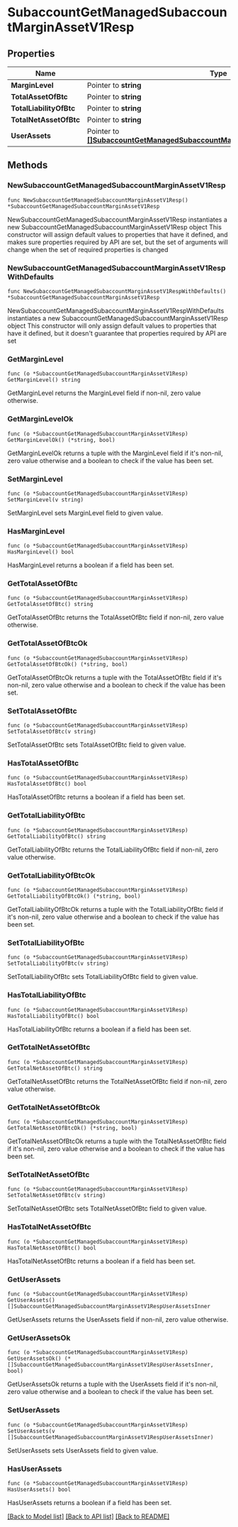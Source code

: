 # SubaccountGetManagedSubaccountMarginAssetV1Resp

## Properties

Name | Type | Description | Notes
------------ | ------------- | ------------- | -------------
**MarginLevel** | Pointer to **string** |  | [optional] 
**TotalAssetOfBtc** | Pointer to **string** |  | [optional] 
**TotalLiabilityOfBtc** | Pointer to **string** |  | [optional] 
**TotalNetAssetOfBtc** | Pointer to **string** |  | [optional] 
**UserAssets** | Pointer to [**[]SubaccountGetManagedSubaccountMarginAssetV1RespUserAssetsInner**](SubaccountGetManagedSubaccountMarginAssetV1RespUserAssetsInner.md) |  | [optional] 

## Methods

### NewSubaccountGetManagedSubaccountMarginAssetV1Resp

`func NewSubaccountGetManagedSubaccountMarginAssetV1Resp() *SubaccountGetManagedSubaccountMarginAssetV1Resp`

NewSubaccountGetManagedSubaccountMarginAssetV1Resp instantiates a new SubaccountGetManagedSubaccountMarginAssetV1Resp object
This constructor will assign default values to properties that have it defined,
and makes sure properties required by API are set, but the set of arguments
will change when the set of required properties is changed

### NewSubaccountGetManagedSubaccountMarginAssetV1RespWithDefaults

`func NewSubaccountGetManagedSubaccountMarginAssetV1RespWithDefaults() *SubaccountGetManagedSubaccountMarginAssetV1Resp`

NewSubaccountGetManagedSubaccountMarginAssetV1RespWithDefaults instantiates a new SubaccountGetManagedSubaccountMarginAssetV1Resp object
This constructor will only assign default values to properties that have it defined,
but it doesn't guarantee that properties required by API are set

### GetMarginLevel

`func (o *SubaccountGetManagedSubaccountMarginAssetV1Resp) GetMarginLevel() string`

GetMarginLevel returns the MarginLevel field if non-nil, zero value otherwise.

### GetMarginLevelOk

`func (o *SubaccountGetManagedSubaccountMarginAssetV1Resp) GetMarginLevelOk() (*string, bool)`

GetMarginLevelOk returns a tuple with the MarginLevel field if it's non-nil, zero value otherwise
and a boolean to check if the value has been set.

### SetMarginLevel

`func (o *SubaccountGetManagedSubaccountMarginAssetV1Resp) SetMarginLevel(v string)`

SetMarginLevel sets MarginLevel field to given value.

### HasMarginLevel

`func (o *SubaccountGetManagedSubaccountMarginAssetV1Resp) HasMarginLevel() bool`

HasMarginLevel returns a boolean if a field has been set.

### GetTotalAssetOfBtc

`func (o *SubaccountGetManagedSubaccountMarginAssetV1Resp) GetTotalAssetOfBtc() string`

GetTotalAssetOfBtc returns the TotalAssetOfBtc field if non-nil, zero value otherwise.

### GetTotalAssetOfBtcOk

`func (o *SubaccountGetManagedSubaccountMarginAssetV1Resp) GetTotalAssetOfBtcOk() (*string, bool)`

GetTotalAssetOfBtcOk returns a tuple with the TotalAssetOfBtc field if it's non-nil, zero value otherwise
and a boolean to check if the value has been set.

### SetTotalAssetOfBtc

`func (o *SubaccountGetManagedSubaccountMarginAssetV1Resp) SetTotalAssetOfBtc(v string)`

SetTotalAssetOfBtc sets TotalAssetOfBtc field to given value.

### HasTotalAssetOfBtc

`func (o *SubaccountGetManagedSubaccountMarginAssetV1Resp) HasTotalAssetOfBtc() bool`

HasTotalAssetOfBtc returns a boolean if a field has been set.

### GetTotalLiabilityOfBtc

`func (o *SubaccountGetManagedSubaccountMarginAssetV1Resp) GetTotalLiabilityOfBtc() string`

GetTotalLiabilityOfBtc returns the TotalLiabilityOfBtc field if non-nil, zero value otherwise.

### GetTotalLiabilityOfBtcOk

`func (o *SubaccountGetManagedSubaccountMarginAssetV1Resp) GetTotalLiabilityOfBtcOk() (*string, bool)`

GetTotalLiabilityOfBtcOk returns a tuple with the TotalLiabilityOfBtc field if it's non-nil, zero value otherwise
and a boolean to check if the value has been set.

### SetTotalLiabilityOfBtc

`func (o *SubaccountGetManagedSubaccountMarginAssetV1Resp) SetTotalLiabilityOfBtc(v string)`

SetTotalLiabilityOfBtc sets TotalLiabilityOfBtc field to given value.

### HasTotalLiabilityOfBtc

`func (o *SubaccountGetManagedSubaccountMarginAssetV1Resp) HasTotalLiabilityOfBtc() bool`

HasTotalLiabilityOfBtc returns a boolean if a field has been set.

### GetTotalNetAssetOfBtc

`func (o *SubaccountGetManagedSubaccountMarginAssetV1Resp) GetTotalNetAssetOfBtc() string`

GetTotalNetAssetOfBtc returns the TotalNetAssetOfBtc field if non-nil, zero value otherwise.

### GetTotalNetAssetOfBtcOk

`func (o *SubaccountGetManagedSubaccountMarginAssetV1Resp) GetTotalNetAssetOfBtcOk() (*string, bool)`

GetTotalNetAssetOfBtcOk returns a tuple with the TotalNetAssetOfBtc field if it's non-nil, zero value otherwise
and a boolean to check if the value has been set.

### SetTotalNetAssetOfBtc

`func (o *SubaccountGetManagedSubaccountMarginAssetV1Resp) SetTotalNetAssetOfBtc(v string)`

SetTotalNetAssetOfBtc sets TotalNetAssetOfBtc field to given value.

### HasTotalNetAssetOfBtc

`func (o *SubaccountGetManagedSubaccountMarginAssetV1Resp) HasTotalNetAssetOfBtc() bool`

HasTotalNetAssetOfBtc returns a boolean if a field has been set.

### GetUserAssets

`func (o *SubaccountGetManagedSubaccountMarginAssetV1Resp) GetUserAssets() []SubaccountGetManagedSubaccountMarginAssetV1RespUserAssetsInner`

GetUserAssets returns the UserAssets field if non-nil, zero value otherwise.

### GetUserAssetsOk

`func (o *SubaccountGetManagedSubaccountMarginAssetV1Resp) GetUserAssetsOk() (*[]SubaccountGetManagedSubaccountMarginAssetV1RespUserAssetsInner, bool)`

GetUserAssetsOk returns a tuple with the UserAssets field if it's non-nil, zero value otherwise
and a boolean to check if the value has been set.

### SetUserAssets

`func (o *SubaccountGetManagedSubaccountMarginAssetV1Resp) SetUserAssets(v []SubaccountGetManagedSubaccountMarginAssetV1RespUserAssetsInner)`

SetUserAssets sets UserAssets field to given value.

### HasUserAssets

`func (o *SubaccountGetManagedSubaccountMarginAssetV1Resp) HasUserAssets() bool`

HasUserAssets returns a boolean if a field has been set.


[[Back to Model list]](../README.md#documentation-for-models) [[Back to API list]](../README.md#documentation-for-api-endpoints) [[Back to README]](../README.md)


